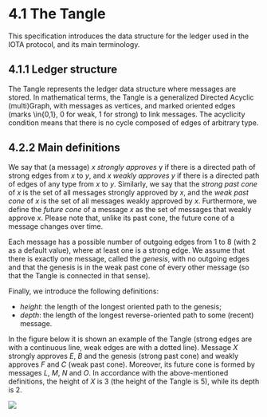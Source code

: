 # 4.1 The Tangle

This specification introduces the data structure for the ledger used in the IOTA protocol, and its main terminology.

## 4.1.1 Ledger structure

The Tangle represents the ledger data structure where messages are stored.
In mathematical terms, the Tangle is a generalized Directed Acyclic (multi)Graph, with messages as vertices, and marked oriented edges (marks \in\{0,1\}, 0 for weak, 1 for strong) to link messages.
The acyclicity condition means that there is no cycle composed of edges of arbitrary type.

## 4.2.2 Main definitions

We say that (a message) $x$ _strongly approves_ y if there is a directed path of strong edges from $x$ to $y$, and $x$ _weakly approves_ $y$ if there is a directed path of edges of any type from $x$ to $y$. 
Similarly, we say that the _strong past cone_ of $x$ is the set of all messages strongly approved by $x$, and the _weak past cone_ of $x$ is the set of all messages weakly approved by $x$. Furthermore, we define the _future cone_ of a message $x$ as the set of messages that weakly approve $x$. Please note that, unlike its past cone, the future cone of a message changes over time.

Each message has a possible number of outgoing edges from 1 to 8 (with 2 as a default value), where at least one is a strong edge.
We assume that there is exactly one message, called the _genesis_, with no outgoing edges and that the genesis is in the weak past cone of every other message (so that the Tangle is connected in that sense).

Finally, we introduce the following definitions:
* _height_: the length of the longest oriented path to the genesis;
* _depth_: the length of the longest reverse-oriented path to some (recent) message.

In the figure below it is shown an example of the Tangle (strong edges are with a continuous line, weak edges are with a dotted line). Message $X$ strongly approves $E$, $B$ and the genesis (strong past cone) and weakly approves $F$ and $C$ (weak past cone). Moreover, its future cone is formed by messages $L$, $M$, $N$ and $O$. In accordance with the above-mentioned definitions, the height of $X$ is 3 (the height of the Tangle is 5), while its depth is 2.

![](https://i.imgur.com/PE6kGn9.png)

